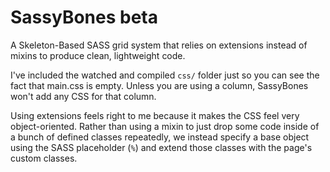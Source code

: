 SassyBones beta
==========

A Skeleton-Based SASS grid system that relies on extensions instead of mixins to produce clean, lightweight code.

I've included the watched and compiled `css/` folder just so you can see the fact that main.css is empty.
Unless you are using a column, SassyBones won't add any CSS for that column.

Using extensions feels right to me because it makes the CSS feel very object-oriented.  Rather than
using a mixin to just drop some code inside of a bunch of defined classes repeatedly, we instead specify a base
object using the SASS placeholder (`%`) and extend those classes with the page's custom classes.
